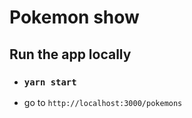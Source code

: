 # Pokemon show

## Run the app locally

* ### `yarn start`
* go to `http://localhost:3000/pokemons`
